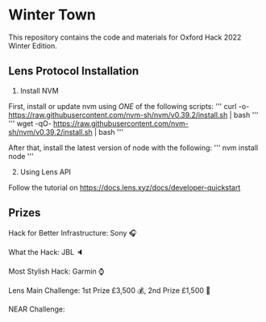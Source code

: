 # Winter Town

This repository contains the code and materials for Oxford Hack 2022 Winter Edition.

## Lens Protocol Installation
1. Install NVM

First, install or update nvm using *ONE* of the following scripts:
'''
curl -o- https://raw.githubusercontent.com/nvm-sh/nvm/v0.39.2/install.sh | bash
'''
'''
wget -qO- https://raw.githubusercontent.com/nvm-sh/nvm/v0.39.2/install.sh | bash
'''

After that, install the latest version of node with the following:
'''
nvm install node
'''

2. Using Lens API

Follow the tutorial on https://docs.lens.xyz/docs/developer-quickstart

## Prizes
Hack for Better Infrastructure: Sony :headphones:

What the Hack: JBL :speaker:

Most Stylish Hack: Garmin :watch:

Lens Main Challenge: 1st Prize £3,500 :moneybag:, 2nd Prize £1,500 :money_with_wings:

NEAR Challenge: 
